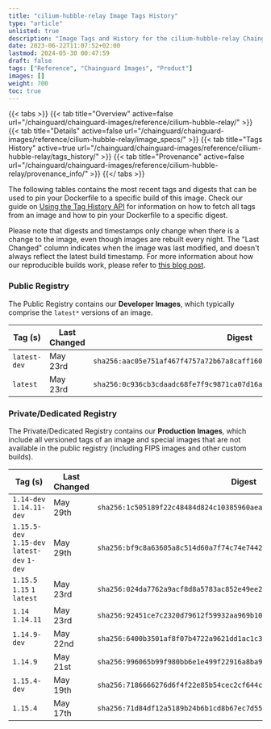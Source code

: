 ```yaml
---
title: "cilium-hubble-relay Image Tags History"
type: "article"
unlisted: true
description: "Image Tags and History for the cilium-hubble-relay Chainguard Image"
date: 2023-06-22T11:07:52+02:00
lastmod: 2024-05-30 00:47:59
draft: false
tags: ["Reference", "Chainguard Images", "Product"]
images: []
weight: 700
toc: true
---
```


{{< tabs >}}
{{< tab title="Overview" active=false url="/chainguard/chainguard-images/reference/cilium-hubble-relay/" >}}
{{< tab title="Details" active=false url="/chainguard/chainguard-images/reference/cilium-hubble-relay/image_specs/" >}}
{{< tab title="Tags History" active=true url="/chainguard/chainguard-images/reference/cilium-hubble-relay/tags_history/" >}}
{{< tab title="Provenance" active=false url="/chainguard/chainguard-images/reference/cilium-hubble-relay/provenance_info/" >}}
{{</ tabs >}}

The following tables contains the most recent tags and digests that can be used to pin your Dockerfile to a specific build of this image. Check our guide on [Using the Tag History API](/chainguard/chainguard-images/using-the-tag-history-api/) for information on how to fetch all tags from an image and how to pin your Dockerfile to a specific digest.

Please note that digests and timestamps only change when there is a change to the image, even though images are rebuilt every night. The "Last Changed" column indicates when the image was last modified, and doesn't always reflect the latest build timestamp. For more information about how our reproducible builds work, please refer to [this blog post](https://www.chainguard.dev/unchained/reproducing-chainguards-reproducible-image-builds).

### Public Registry
The Public Registry contains our **Developer Images**, which typically comprise the `latest*` versions of an image.

| Tag (s)       | Last Changed | Digest                                                                    |
|---------------|--------------|---------------------------------------------------------------------------|
|  `latest-dev` | May 23rd     | `sha256:aac05e751af467f4757a72b67a8caff16067cde86944daff6be577ffe187f8f9` |
|  `latest`     | May 23rd     | `sha256:0c936cb3cdaadc68fe7f9c9871ca07d16a447b74d63642c752b7dccd82fc2bfe` |


### Private/Dedicated Registry
The Private/Dedicated Registry contains our **Production Images**, which include all versioned tags of an image and special images that are not available in the public registry (including FIPS images and other custom builds).

| Tag (s)                                       | Last Changed | Digest                                                                    |
|-----------------------------------------------|--------------|---------------------------------------------------------------------------|
|  `1.14-dev` `1.14.11-dev`                     | May 29th     | `sha256:1c505189f22c48484d824c10385960aea4580c7c33f05925b6a9230f82831cbf` |
|  `1.15.5-dev` `1.15-dev` `latest-dev` `1-dev` | May 29th     | `sha256:bf9c8a63605a8c514d60a7f74c74e74425245ff67fcb611e8e75774c5a46e7c4` |
|  `1.15.5` `1.15` `1` `latest`                 | May 23rd     | `sha256:024da7762a9acf8d8a5783ac852e49ee21f37e4d3449a16c377f533188c7e7c4` |
|  `1.14` `1.14.11`                             | May 23rd     | `sha256:92451ce7c2320d79612f59932aa969b10cf7b3030e8e406d8caee9b4bbb09ea0` |
|  `1.14.9-dev`                                 | May 22nd     | `sha256:6400b3501af8f07b4722a9621dd1ac1c35aea4f393a4caf3b58ec56d862048bd` |
|  `1.14.9`                                     | May 21st     | `sha256:996065b99f980bb6e1e499f22916a8ba9f2d4a55ff58aa7fea7fe461cbaf3555` |
|  `1.15.4-dev`                                 | May 19th     | `sha256:7186666276d6f4f22e85b54cec2cf644cb0e6b16031321d6801e98bf363936de` |
|  `1.15.4`                                     | May 17th     | `sha256:71d84df12a5189b24b6b1cd8b67ec7d55354cea20394a3b02a4502eaa3218e8c` |

